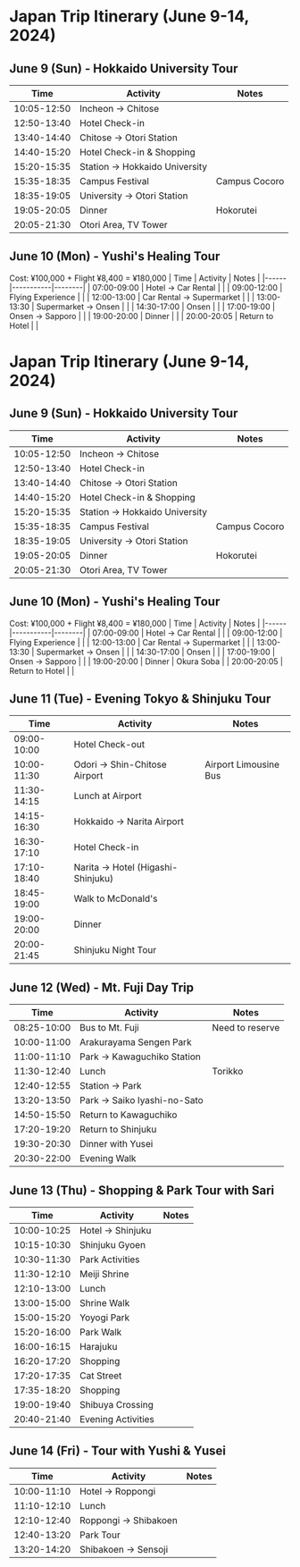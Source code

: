 # Japan Trip Itinerary (June 9-14, 2024)

## June 9 (Sun) - Hokkaido University Tour
| Time | Activity | Notes |
|------|-----------|--------|
| 10:05-12:50 | Incheon → Chitose | |
| 12:50-13:40 | Hotel Check-in | |
| 13:40-14:40 | Chitose → Otori Station | |
| 14:40-15:20 | Hotel Check-in & Shopping | |
| 15:20-15:35 | Station → Hokkaido University | |
| 15:35-18:35 | Campus Festival | Campus Cocoro |
| 18:35-19:05 | University → Otori Station | |
| 19:05-20:05 | Dinner | Hokorutei |
| 20:05-21:30 | Otori Area, TV Tower | |

## June 10 (Mon) - Yushi's Healing Tour
Cost: ¥100,000 + Flight ¥8,400 = ¥180,000
| Time | Activity | Notes |
|------|-----------|--------|
| 07:00-09:00 | Hotel → Car Rental | |
| 09:00-12:00 | Flying Experience | |
| 12:00-13:00 | Car Rental → Supermarket | |
| 13:00-13:30 | Supermarket → Onsen | |
| 14:30-17:00 | Onsen | |
| 17:00-19:00 | Onsen → Sapporo | |
| 19:00-20:00 | Dinner | |
| 20:00-20:05 | Return to Hotel | |

# Japan Trip Itinerary (June 9-14, 2024)

## June 9 (Sun) - Hokkaido University Tour
| Time | Activity | Notes |
|------|-----------|--------|
| 10:05-12:50 | Incheon → Chitose | |
| 12:50-13:40 | Hotel Check-in | |
| 13:40-14:40 | Chitose → Otori Station | |
| 14:40-15:20 | Hotel Check-in & Shopping | |
| 15:20-15:35 | Station → Hokkaido University | |
| 15:35-18:35 | Campus Festival | Campus Cocoro |
| 18:35-19:05 | University → Otori Station | |
| 19:05-20:05 | Dinner | Hokorutei |
| 20:05-21:30 | Otori Area, TV Tower | |

## June 10 (Mon) - Yushi's Healing Tour
Cost: ¥100,000 + Flight ¥8,400 = ¥180,000
| Time | Activity | Notes |
|------|-----------|--------|
| 07:00-09:00 | Hotel → Car Rental | |
| 09:00-12:00 | Flying Experience | |
| 12:00-13:00 | Car Rental → Supermarket | |
| 13:00-13:30 | Supermarket → Onsen | |
| 14:30-17:00 | Onsen | |
| 17:00-19:00 | Onsen → Sapporo | |
| 19:00-20:00 | Dinner | Okura Soba |
| 20:00-20:05 | Return to Hotel | |

## June 11 (Tue) - Evening Tokyo & Shinjuku Tour
| Time | Activity | Notes |
|------|-----------|--------|
| 09:00-10:00 | Hotel Check-out | |
| 10:00-11:30 | Odori → Shin-Chitose Airport | Airport Limousine Bus |
| 11:30-14:15 | Lunch at Airport | |
| 14:15-16:30 | Hokkaido → Narita Airport | |
| 16:30-17:10 | Hotel Check-in | |
| 17:10-18:40 | Narita → Hotel (Higashi-Shinjuku) | |
| 18:45-19:00 | Walk to McDonald's | |
| 19:00-20:00 | Dinner | |
| 20:00-21:45 | Shinjuku Night Tour | |

## June 12 (Wed) - Mt. Fuji Day Trip
| Time | Activity | Notes |
|------|-----------|--------|
| 08:25-10:00 | Bus to Mt. Fuji | Need to reserve |
| 10:00-11:00 | Arakurayama Sengen Park | |
| 11:00-11:10 | Park → Kawaguchiko Station | |
| 11:30-12:40 | Lunch | Torikko |
| 12:40-12:55 | Station → Park | |
| 13:20-13:50 | Park → Saiko Iyashi-no-Sato | |
| 14:50-15:50 | Return to Kawaguchiko | |
| 17:20-19:20 | Return to Shinjuku | |
| 19:30-20:30 | Dinner with Yusei | |
| 20:30-22:00 | Evening Walk | |

## June 13 (Thu) - Shopping & Park Tour with Sari
| Time | Activity | Notes |
|------|-----------|--------|
| 10:00-10:25 | Hotel → Shinjuku | |
| 10:15-10:30 | Shinjuku Gyoen | |
| 10:30-11:30 | Park Activities | |
| 11:30-12:10 | Meiji Shrine | |
| 12:10-13:00 | Lunch | |
| 13:00-15:00 | Shrine Walk | |
| 15:00-15:20 | Yoyogi Park | |
| 15:20-16:00 | Park Walk | |
| 16:00-16:15 | Harajuku | |
| 16:20-17:20 | Shopping | |
| 17:20-17:35 | Cat Street | |
| 17:35-18:20 | Shopping | |
| 19:00-19:40 | Shibuya Crossing | |
| 20:40-21:40 | Evening Activities | |

## June 14 (Fri) - Tour with Yushi & Yusei
| Time | Activity | Notes |
|------|-----------|--------|
| 10:00-11:10 | Hotel → Roppongi | |
| 11:10-12:10 | Lunch | |
| 12:10-12:40 | Roppongi → Shibakoen | |
| 12:40-13:20 | Park Tour | |
| 13:20-14:20 | Shibakoen → Sensoji | |
